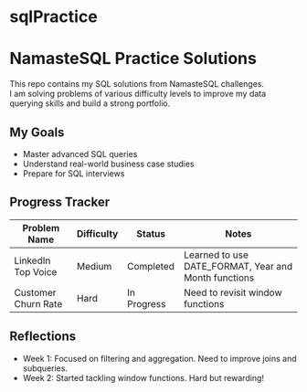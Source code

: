 # sqlPractice

# NamasteSQL Practice Solutions

This repo contains my SQL solutions from NamasteSQL challenges.  
I am solving problems of various difficulty levels to improve my data querying skills and build a strong portfolio.

## My Goals
- Master advanced SQL queries
- Understand real-world business case studies
- Prepare for SQL interviews

## Progress Tracker

| Problem Name          | Difficulty | Status    | Notes                          |
|-----------------------|------------|-----------|--------------------------------|
| LinkedIn Top Voice    | Medium     | Completed | Learned to use DATE_FORMAT, Year and Month functions |
| Customer Churn Rate   | Hard       | In Progress | Need to revisit window functions |

## Reflections

- Week 1: Focused on filtering and aggregation. Need to improve joins and subqueries.
- Week 2: Started tackling window functions. Hard but rewarding!
